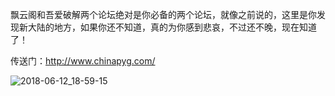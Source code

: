 飘云阁和吾爱破解两个论坛绝对是你必备的两个论坛，就像之前说的，这里是你发现新大陆的地方，如果你还不知道，真的为你感到悲哀，不过还不晚，现在知道了！



传送门：http://www.chinapyg.com/





![2018-06-12_18-59-15](assets/2018-06-12_18-59-15.gif)